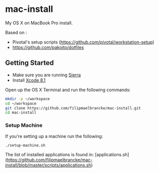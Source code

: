 # mac-install

My OS X on MacBook Pro install.

Based on :  

- Pivotal's setup scripts (https://github.com/pivotal/workstation-setup)  
- https://github.com/pakoito/dotfiles



## Getting Started

- Make sure you are running [Sierra](http://www.apple.com/macos/sierra/)
- Install [Xcode 8.1](https://itunes.apple.com/us/app/xcode/id497799835?mt=12)


Open up the OS X Terminal and run the following commands:

```sh
mkdir -p ~/workspace
cd ~/workspace
git clone https://github.com/filipmaelbrancke/mac-install.git
cd mac-install
```

### Setup Machine

If you're setting up a machine run the following:

```sh
./setup-machine.sh
```

The list of installed applications is found in: [applications.sh] (https://github.com/filipmaelbrancke/mac-install/blob/master/scripts/applications.sh)
